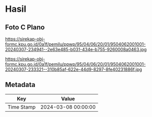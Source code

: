 # Hasil

## Foto C Plano

https://sirekap-obj-formc.kpu.go.id/0a1f/pemilu/ppwp/95/04/06/20/01/9504062001001-20240307-234941--2e63e485-b031-434e-b755-9260008a0463.jpg

https://sirekap-obj-formc.kpu.go.id/0a1f/pemilu/ppwp/95/04/06/20/01/9504062001001-20240307-233321--310b85af-622e-44d9-8297-8fe40231886f.jpg


## Metadata

| Key        | Value               |
| ---------- | ------------------- |
| Time Stamp | 2024-03-08 00:00:00 |



